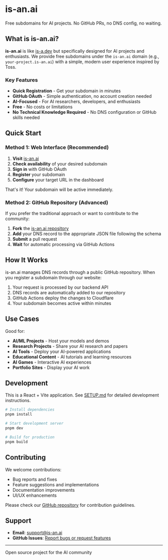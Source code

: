 # is-an.ai

Free subdomains for AI projects. No GitHub PRs, no DNS config, no waiting.

## What is is-an.ai?

**is-an.ai** is like [is-a.dev](https://is-a.dev) but specifically designed for AI projects and enthusiasts. We provide free subdomains under the `is-an.ai` domain (e.g., `your-project.is-an.ai`) with a simple, modern user experience inspired by Toss.

### Key Features

- **Quick Registration** - Get your subdomain in minutes
- **GitHub OAuth** - Simple authentication, no account creation needed
- **AI-Focused** - For AI researchers, developers, and enthusiasts
- **Free** - No costs or limitations
- **No Technical Knowledge Required** - No DNS configuration or GitHub skills needed

## Quick Start

### Method 1: Web Interface (Recommended)

1. **Visit** [is-an.ai](https://is-an.ai)
2. **Check availability** of your desired subdomain
3. **Sign in** with GitHub OAuth
4. **Register** your subdomain
5. **Configure** your target URL in the dashboard

That's it! Your subdomain will be active immediately.

### Method 2: GitHub Repository (Advanced)

If you prefer the traditional approach or want to contribute to the community:

1. **Fork** the [is-an.ai repository](https://github.com/is-an-ai/is-an.ai)
2. **Add** your DNS record to the appropriate JSON file following the schema
3. **Submit** a pull request
4. **Wait** for automatic processing via GitHub Actions

## How It Works

is-an.ai manages DNS records through a public GitHub repository. When you register a subdomain through our website:

1. Your request is processed by our backend API
2. DNS records are automatically added to our repository
3. GitHub Actions deploy the changes to Cloudflare
4. Your subdomain becomes active within minutes

## Use Cases

Good for:

- **AI/ML Projects** - Host your models and demos
- **Research Projects** - Share your AI research and papers
- **AI Tools** - Deploy your AI-powered applications
- **Educational Content** - AI tutorials and learning resources
- **AI Games** - Interactive AI experiences
- **Portfolio Sites** - Display your AI work

## Development

This is a React + Vite application. See [SETUP.md](./SETUP.md) for detailed development instructions.

```bash
# Install dependencies
pnpm install

# Start development server
pnpm dev

# Build for production
pnpm build
```

## Contributing

We welcome contributions:

- Bug reports and fixes
- Feature suggestions and implementations
- Documentation improvements
- UI/UX enhancements

Please check our [GitHub repository](https://github.com/is-an-ai/is-an.ai-website) for contribution guidelines.

## Support

- **Email**: support@is-an.ai
- **GitHub Issues**: [Report bugs or request features](https://github.com/is-an-ai/is-an.ai-website/issues)

---

Open source project for the AI community
